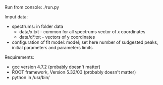 Run from console:
./run.py

Imput data:
- spectrums: in folder data
  - data/x.txt - common for all spectrums vector of x coordinates
  - data/d*.txt - vectors of y coordinates
- configuration of fit model:
  model; set here number of sudgested peaks, initial parameters and parameters limits

Requirements:
- gcc version 4.7.2 (probably doesn't matter)
- ROOT framework, Version 5.32/03 (probably doesn't matter)
- python in /usr/bin/
